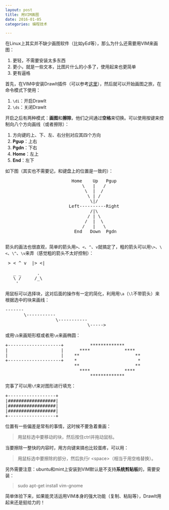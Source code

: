 ```yaml
---
layout: post
title: 用VIM画图
date: 2016-01-05
categories: 编程技术

---
```


在Linux上其实并不缺少画图软件（比如yEd等），那么为什么还需要用VIM来画图：

1. 更轻，不需要安装太多东西
2. 更小，就是一些文本，比图片什么的小多了，使用起来也更简单
3. 更有逼格

首先，在VIM中安装DrawIt插件（可以参考[这里](http://wsztrush.github.io/%E5%B7%A5%E5%85%B7/2015/06/10/VIM.html)），然后就可以开始画图之旅，在命令模式下使用：

1. `\di`：开启DrawIt
2. `\ds`：关闭DrawIt

开启之后有两种模式：**画图**和**擦除**，他们之间通过**空格**来切换。可以使用按键来控制向八个方向画线（或者擦除）：

1. 方向键的上、下、左、右分别对应其四个方向
2. **Pgup**：上右
3. **Pgdn**：下右
4. **Home**：左上
5. **End**：左下

如下图（其实也不需要记，和键盘上的位置是一致的）：

<pre class="prettyprint">
                         Home    Up   Pgup
                             \   |   / 
                              \  |  / 
                               \ | / 
                                \|/ 
                        Left----------Right
                                /|\
                               / | \
                              /  |  \
                             /   |   \
                          End   Down  Pgdn

</pre>

箭头的画法也很直观，简单的箭头用`>`、`<`、`^`、`v`就搞定了，粗的箭头可以用`\>`、`\<`、`\^`、`\v`来弄（感觉粗的箭头不太好控制）：

<pre class="prettyprint">
 &gt; &lt; ^ v  |&gt; &lt;|
              
   _ _      . 
   \ /     /_\
    '         
</pre>

用鼠标可以选择块，这对后面的操作有一定的简化，利用用`\a`（`\l`不带箭头）来根据选中的块来画线：

<pre class="prettyprint">
-------                               
       \-----------                   
                   \-----------       
                               \-----&gt;
</pre>

或用`\b`来画矩形框或者用`\e`来画椭圆：

<pre class="prettyprint">
+--------------------+          *************      
|                    |      ****             ****  
|                    |    **                     **
+--------------------+    *                       *
                          **                     **
                            ****             ****  
                                *************      
</pre>

完事了可以用`\f`来对图形进行填充：

<pre class="prettyprint">
+------------------+
|##################|
|##################|
|##################|
+------------------+
</pre>

位置有一些偏差是常有的事情，这时候不要急着重画：

> 用鼠标选中要移动的块，然后按住ctrl并拖动鼠标。

当要擦除一整快的内容时，用方向键来搞也比较蛋疼，可以用：

> 用鼠标选中要擦除的部分，然后执行r &lt;space&gt;（相当于用空格替换）。

另外需要注意：ubuntu和mint上安装到VIM默认是不支持**系统剪贴板**的，需要安装：

> sudo apt-get install vim-gnome

简单体验下来，如果能灵活运用VIM本身的强大功能（复制、粘贴等），DrawIt用起来还是挺给力的！